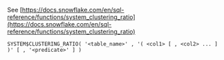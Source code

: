 See [https://docs.snowflake.com/en/sql-reference/functions/system_clustering_ratio](https://docs.snowflake.com/en/sql-reference/functions/system_clustering_ratio)
```
SYSTEM$CLUSTERING_RATIO( '<table_name>' , '( <col1> [ , <col2> ... ] )' [ , '<predicate>' ] )
```
